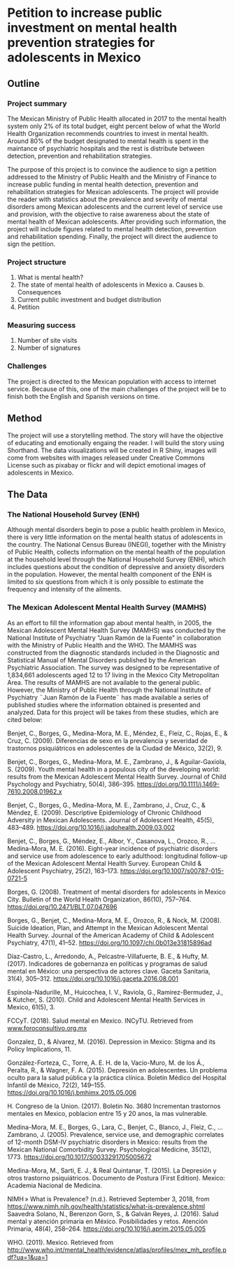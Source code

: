 # Petition to increase public investment on mental health prevention strategies for adolescents in Mexico 

## Outline

### Project summary
  The Mexican Ministry of  Public Health allocated in 2017 to the mental health system only 2% of its total budget, eight percent below of what the World Health Organization recommends countries to invest in mental health. Around 80% of the budget designated to mental health is spent in the maintance of psychiatric hospitals and the rest is distribute between detection, prevention and rehabilitation strategies.  

  The purpose of this project is to convince the audience to sign a petition addressed to the Ministry of Public Health and the Ministry of Finance to increase public funding in mental health detection, prevention and rehabilitation strategies for Mexican adolescents. The project will provide the reader with statistics about the prevalence and severity of mental disorders among Mexican adolescents and the current level of service use and provision, with the objective to raise awareness about the state of mental health of Mexican adolescents. After providing such information, the project will include figures related to mental health detection, prevention and rehabilitation spending. Finally, the project will direct the audience to sign the petition. 

### Project structure 

1. What is mental health?
2. The state of mental health of adolescents in Mexico
      a. Causes
      b. Consequences
3. Current public investment and budget distribution
4. Petition 

### Measuring success 

1. Number of site visits
2. Number of signatures

### Challenges
  The project is directed to the Mexican population with access to internet service. Because of this, one of the main challenges of the project will be to finish both the English and Spanish versions on time. 

## Method 
The project will use a storytelling method. The story will have the objective of educating and emotionally engaing the reader. I will build the story using Shorthand. The data visualizations will be created in R Shiny, images will come from websites with images released under Creative Commons License such as pixabay or flickr and will depict emotional images of adolescents in Mexico. 

## The Data 

### The National Household Survey (ENH)
  Although mental disorders begin to pose a public health problem in Mexico, there is very little information on the mental health status of adolescents in the country. The National Census Bureau (INEGI), together with the Ministry of Public Health, collects information on the mental health of the population at the household level through the National Household Survey (ENH), which includes questions about the condition of depressive and anxiety disorders in the population. However, the mental health component of the ENH is limited to six questions from which it is only possible to estimate the frequency and intensity of the ailments. 
  
### The Mexican Adolescent Mental Health Survey (MAMHS)
  As an effort to fill the information gap about mental health, in 2005, the Mexican Adolescent Mental Health Survey (MAMHS) was conducted by the National Institute of Psychiatry "Juan Ramón de la Fuente" in collaboration with the Ministry of Public Health and the WHO. The MAMHS was constructed from the diagnostic standards included in the Diagnostic and Statistical Manual of Mental Disorders published by the American Psychiatric Association. The survey was designed to be representative of 1,834,661 adolescents aged 12 to 17 living in the Mexico City Metropolitan Area. The results of MAMHS are not available to the general public. However, the Ministry of Public Health through the National Institute of Psychiatry ¨Juan Ramón de la Fuente¨ has made available a series of published studies where the information obtained is presented and analyzed. Data for this project will be takes from these studies, which are cited below:
       
Benjet, C., Borges, G., Medina-Mora, M. E., Méndez, E., Fleiz, C., Rojas, E., & Cruz, C. (2009). Diferencias de sexo en la prevalencia y severidad de trastornos psiquiátricos en adolescentes de la Ciudad de México, 32(2), 9.

Benjet, C., Borges, G., Medina-Mora, M. E., Zambrano, J., & Aguilar-Gaxiola, S. (2009). Youth mental health in a populous city of the developing world: results from the Mexican Adolescent Mental Health Survey. Journal of Child Psychology and Psychiatry, 50(4), 386–395. https://doi.org/10.1111/j.1469-7610.2008.01962.x

Benjet, C., Borges, G., Medina-Mora, M. E., Zambrano, J., Cruz, C., & Méndez, E. (2009). Descriptive Epidemiology of Chronic Childhood Adversity in Mexican Adolescents. Journal of Adolescent Health, 45(5), 483–489. https://doi.org/10.1016/j.jadohealth.2009.03.002

Benjet, C., Borges, G., Méndez, E., Albor, Y., Casanova, L., Orozco, R., … Medina-Mora, M. E. (2016). Eight-year incidence of psychiatric disorders and service use from adolescence to early adulthood: longitudinal follow-up of the Mexican Adolescent Mental Health Survey. European Child & Adolescent Psychiatry, 25(2), 163–173. https://doi.org/10.1007/s00787-015-0721-5

Borges, G. (2008). Treatment of mental disorders for adolescents in Mexico City. Bulletin of the World Health Organization, 86(10), 757–764. https://doi.org/10.2471/BLT.07.047696

Borges, G., Benjet, C., Medina-Mora, M. E., Orozco, R., & Nock, M. (2008). Suicide Ideation, Plan, and Attempt in the Mexican Adolescent Mental Health Survey. Journal of the American Academy of Child & Adolescent Psychiatry, 47(1), 41–52. https://doi.org/10.1097/chi.0b013e31815896ad

Díaz-Castro, L., Arredondo, A., Pelcastre-Villafuerte, B. E., & Hufty, M. (2017). Indicadores de gobernanza en políticas y programas de salud mental en México: una perspectiva de actores clave. Gaceta Sanitaria, 31(4), 305–312. https://doi.org/10.1016/j.gaceta.2016.08.001

Espinola-Nadurille, M., Huicochea, I. V., Raviola, G., Ramirez-Bermudez, J., & Kutcher, S. (2010). Child and Adolescent Mental Health Services in Mexico, 61(5), 3.

FCCyT. (2018). Salud mental en Mexico. INCyTU. Retrieved from www.foroconsultivo.org.mx

Gonzalez, D., & Alvarez, M. (2016). Depression in Mexico: Stigma and its Policy Implications, 11.

González-Forteza, C., Torre, A. E. H. de la, Vacio-Muro, M. de los Á., Peralta, R., & Wagner, F. A. (2015). Depresión en adolescentes. Un problema oculto para la salud pública y la práctica clínica. Boletín Médico del Hospital Infantil de México, 72(2), 149–155. https://doi.org/10.1016/j.bmhimx.2015.05.006

H. Congreso de la Union. (2017). Boletin No. 3680 Incrementan trastornos mentales en Mexico, poblacion entre 15 y 20 anos, la mas vulnerable.

Medina-Mora, M. E., Borges, G., Lara, C., Benjet, C., Blanco, J., Fleiz, C., … Zambrano, J. (2005). Prevalence, service use, and demographic correlates of 12-month DSM-IV psychiatric disorders in Mexico: results from the Mexican National Comorbidity Survey. Psychological Medicine, 35(12), 1773. https://doi.org/10.1017/S0033291705005672

Medina-Mora, M., Sarti, E. J., & Real Quintanar, T. (2015). La Depresión y otros trastorno psiquiátricos. Documento de Postura (First Edition). Mexico: Academia Nacional de Medicina.

NIMH » What is Prevalence? (n.d.). Retrieved September 3, 2018, from https://www.nimh.nih.gov/health/statistics/what-is-prevalence.shtml
Saavedra Solano, N., Berenzon Gorn, S., & Galván Reyes, J. (2016). Salud mental y atención primaria en México. Posibilidades y retos. Atención Primaria, 48(4), 258–264. https://doi.org/10.1016/j.aprim.2015.05.005

WHO. (2011). Mexico. Retrieved from http://www.who.int/mental_health/evidence/atlas/profiles/mex_mh_profile.pdf?ua=1&ua=1


       
